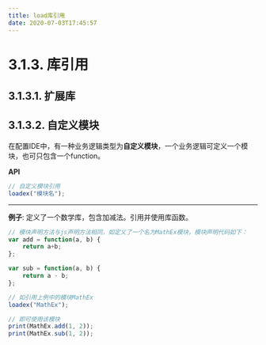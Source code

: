 ```yaml
---
title: load库引用
date: 2020-07-03T17:45:57
---
```


# 3.1.3. 库引用

## 3.1.3.1. 扩展库

## 3.1.3.2. 自定义模块

在配置IDE中，有一种业务逻辑类型为**自定义模块**，一个业务逻辑可定义一个模块，也可只包含一个function。

**API**

```js
// 自定义模块引用
loadex("模块名");
```

---

**例子**: 定义了一个数学库，包含加减法。引用并使用库函数。

```js
// 模块声明方法与js声明方法相同，如定义了一个名为MathEx模块，模块声明代码如下：
var add = function(a, b) {
    return a+b;
};

var sub = function(a, b) {
    return a - b;
};
```

```js
// 如引用上例中的模块MathEx
loadex("MathEx");

// 即可使用该模块
print(MathEx.add(1, 2));
print(MathEx.sub(1, 2));
```